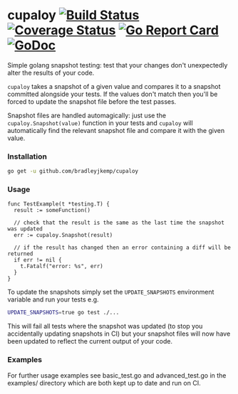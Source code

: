# cupaloy [![Build Status](https://travis-ci.org/bradleyjkemp/cupaloy.svg?branch=master)](https://travis-ci.org/bradleyjkemp/cupaloy) [![Coverage Status](https://coveralls.io/repos/github/bradleyjkemp/cupaloy/badge.svg)](https://coveralls.io/github/bradleyjkemp/cupaloy?branch=master) [![Go Report Card](https://goreportcard.com/badge/github.com/bradleyjkemp/cupaloy)](https://goreportcard.com/report/github.com/bradleyjkemp/cupaloy) [![GoDoc](https://godoc.org/github.com/bradleyjkemp/cupaloy?status.svg)](https://godoc.org/github.com/bradleyjkemp/cupaloy)
Simple golang snapshot testing: test that your changes don't unexpectedly alter the results of your code.

`cupaloy` takes a snapshot of a given value and compares it to a snapshot committed alongside your tests. If the values don't match then you'll be forced to update the snapshot file before the test passes.

Snapshot files are handled automagically: just use the `cupaloy.Snapshot(value)` function in your tests and `cupaloy` will automatically find the relevant snapshot file and compare it with the given value.

### Installation
```bash
go get -u github.com/bradleyjkemp/cupaloy
```

### Usage
```golang
func TestExample(t *testing.T) {
  result := someFunction()

  // check that the result is the same as the last time the snapshot was updated
  err := cupaloy.Snapshot(result)
  
  // if the result has changed then an error containing a diff will be returned
  if err != nil {
    t.Fatalf("error: %s", err)
  }
}
```

To update the snapshots simply set the ```UPDATE_SNAPSHOTS``` environment variable and run your tests e.g.
```bash
UPDATE_SNAPSHOTS=true go test ./...
```
This will fail all tests where the snapshot was updated (to stop you accidentally updating snapshots in CI) but your snapshot files will now have been updated to reflect the current output of your code.

### Examples
For further usage examples see basic_test.go and advanced_test.go in the examples/ directory which are both kept up to date and run on CI.
